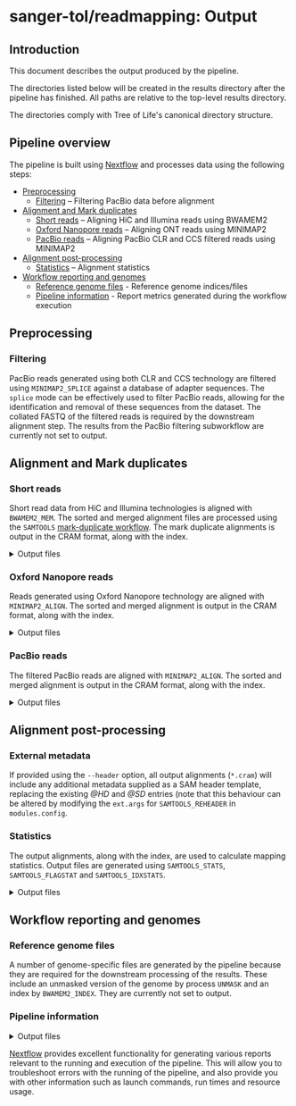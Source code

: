 # sanger-tol/readmapping: Output

## Introduction

This document describes the output produced by the pipeline.

The directories listed below will be created in the results directory after the pipeline has finished. All paths are relative to the top-level results directory.

The directories comply with Tree of Life's canonical directory structure.

## Pipeline overview

The pipeline is built using [Nextflow](https://www.nextflow.io/) and processes data using the following steps:

- [Preprocessing](#preprocessing)
  - [Filtering](#filtering) – Filtering PacBio data before alignment
- [Alignment and Mark duplicates](#alignment-and-mark-duplicates)
  - [Short reads](#short-reads) – Aligning HiC and Illumina reads using BWAMEM2
  - [Oxford Nanopore reads](#oxford-nanopore-reads) – Aligning ONT reads using MINIMAP2
  - [PacBio reads](#pacbio-reads) – Aligning PacBio CLR and CCS filtered reads using MINIMAP2
- [Alignment post-processing](#alignment-post-processing)
  - [Statistics](#statistics) – Alignment statistics
- [Workflow reporting and genomes](#workflow-reporting-and-genomes)
  - [Reference genome files](#reference-genome-files) - Reference genome indices/files
  - [Pipeline information](#pipeline-information) - Report metrics generated during the workflow execution

## Preprocessing

### Filtering

PacBio reads generated using both CLR and CCS technology are filtered using `MINIMAP2_SPLICE` against a database of adapter sequences. The `splice` mode can be effectively used to filter PacBio reads, allowing for the identification and removal of these sequences from the dataset. The collated FASTQ of the filtered reads is required by the downstream alignment step. The results from the PacBio filtering subworkflow are currently not set to output.

## Alignment and Mark duplicates

### Short reads

Short read data from HiC and Illumina technologies is aligned with `BWAMEM2_MEM`. The sorted and merged alignment files are processed using the `SAMTOOLS` [mark-duplicate workflow](https://www.htslib.org/algorithms/duplicate.html#workflow). The mark duplicate alignments is output in the CRAM format, along with the index.

<details markdown="1">
<summary>Output files</summary>

- `read_mapping`
  - `hic`
    - `<gca_accession>.unmasked.hic.<sample_id>.cram`: Sorted and merged CRAM file at the individual level
    - `<gca_accession>.unmasked.hic.<sample_id>.cram.crai`: Index for the alignment
  - `illumina`
    - `<gca_accession>.unmasked.illumina.<sample_id>.cram`: Sorted and merged CRAM file at the individual level
    - `<gca_accession>.unmasked.illumina.<sample_id>.cram.crai`: Index for the alignment

</details>

### Oxford Nanopore reads

Reads generated using Oxford Nanopore technology are aligned with `MINIMAP2_ALIGN`. The sorted and merged alignment is output in the CRAM format, along with the index.

<details markdown="1">
<summary>Output files</summary>

- `read_mapping`
  - `ont`
    - `<gca_accession>.unmasked.ont.<sample_id>.cram`: Sorted and merged CRAM file at the individual level
    - `<gca_accession>.unmasked.ont.<sample_id>.cram.crai`: Index for the alignment

</details>

### PacBio reads

The filtered PacBio reads are aligned with `MINIMAP2_ALIGN`. The sorted and merged alignment is output in the CRAM format, along with the index.

<details markdown="1">
<summary>Output files</summary>

- `read_mapping`
  - `pacbio`
    - `<gca_accession>.unmasked.pacbio.<sample_id>.cram`: Sorted and merged CRAM file at the individual level
    - `<gca_accession>.unmasked.pacbio.<sample_id>.cram.crai`: Index for the alignment

</details>

## Alignment post-processing

### External metadata

If provided using the `--header` option, all output alignments (`*.cram`) will include any additional metadata supplied as a SAM header template, replacing the existing _@HD_ and _@SD_ entries (note that this behaviour can be altered by modifying the `ext.args` for `SAMTOOLS_REHEADER` in `modules.config`.

### Statistics

The output alignments, along with the index, are used to calculate mapping statistics. Output files are generated using `SAMTOOLS_STATS`, `SAMTOOLS_FLAGSTAT` and `SAMTOOLS_IDXSTATS`.

<details markdown="1">
<summary>Output files</summary>

- `read_mapping`
  - `hic`
    - `<gca_accession>.unmasked.hic.<sample_id>.stats`: Comprehensive statistics from alignment file
    - `<gca_accession>.unmasked.hic.<sample_id>.flagstat`: Number of alignments for each FLAG type
    - `<gca_accession>.unmasked.hic.<sample_id>.idxstats`: Alignment summary statistics
  - `ont`
    - `<gca_accession>.unmasked.ont.<sample_id>.stats`: Comprehensive statistics from alignment file
    - `<gca_accession>.unmasked.ont.<sample_id>.flagstat`: Number of alignments for each FLAG type
    - `<gca_accession>.unmasked.ont.<sample_id>.idxstats`: Alignment summary statistics
  - `pacbio`
    - `<gca_accession>.unmasked.pacbio.<sample_id>.stats`: Comprehensive statistics from alignment file
    - `<gca_accession>.unmasked.pacbio.<sample_id>.flagstat`: Number of alignments for each FLAG type
    - `<gca_accession>.unmasked.pacbio.<sample_id>.idxstats`: Alignment summary statistics

</details>

## Workflow reporting and genomes

### Reference genome files

A number of genome-specific files are generated by the pipeline because they are required for the downstream processing of the results. These include an unmasked version of the genome by process `UNMASK` and an index by `BWAMEM2_INDEX`. They are currently not set to output.

### Pipeline information

<details markdown="1">
<summary>Output files</summary>

- `pipeline_info/readmapping/`
  - Reports generated by Nextflow: `execution_report.html`, `execution_timeline.html`, `execution_trace.txt` and `pipeline_dag.dot`/`pipeline_dag.svg`.
  - Reports generated by the pipeline: `pipeline_report.html`, `pipeline_report.txt` and `software_versions.yml`. The `pipeline_report*` files will only be present if the `--email` / `--email_on_fail` parameter's are used when running the pipeline.
  - Reformatted samplesheet files used as input to the pipeline: `samplesheet.valid.csv`.

</details>

[Nextflow](https://www.nextflow.io/docs/latest/tracing.html) provides excellent functionality for generating various reports relevant to the running and execution of the pipeline. This will allow you to troubleshoot errors with the running of the pipeline, and also provide you with other information such as launch commands, run times and resource usage.
